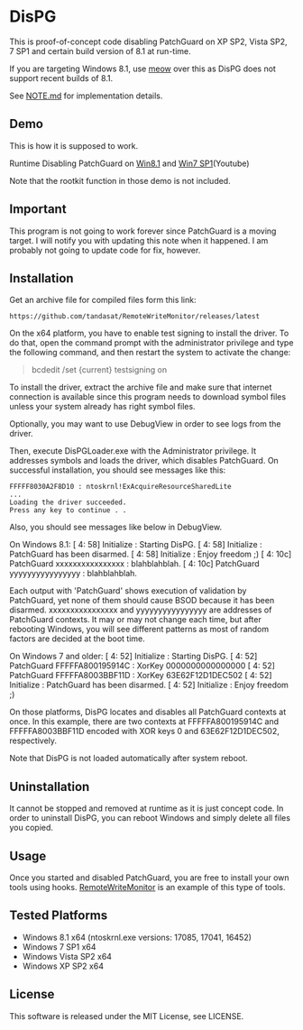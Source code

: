 DisPG
======

This is proof-of-concept code disabling PatchGuard on XP SP2, Vista SP2, 7 SP1 
and certain build version of 8.1 at run-time.

If you are targeting Windows 8.1, use [meow](https://github.com/tandasat/meow)
over this as DisPG does not support recent builds of 8.1.

See [NOTE.md](NOTE.md) for implementation details.


Demo
-----

This is how it is supposed to work. 

Runtime Disabling PatchGuard on [Win8.1](https://www.youtube.com/watch?v=jO0o3XEuDrk)
and [Win7 SP1](https://www.youtube.com/watch?v=WTHXiRTID9g)(Youtube)

Note that the rootkit function in those demo is not included.


Important
----------

This program is not going to work forever since PatchGuard is a moving target. 
I will notify you with updating this note when it happened. I am probably 
not going to update code for fix, however. 


Installation
-------------

Get an archive file for compiled files form this link:

    https://github.com/tandasat/RemoteWriteMonitor/releases/latest

On the x64 platform, you have to enable test signing to install the driver.
To do that, open the command prompt with the administrator privilege and type 
the following command, and then restart the system to activate the change:

   > bcdedit /set {current} testsigning on
   
To install the driver, extract the archive file and make sure that internet 
connection is available since this program needs to download symbol files unless
your system already has right symbol files. 

Optionally, you may want to use DebugView in order to see logs from the driver.

Then, execute DisPGLoader.exe with the Administrator privilege. It addresses
symbols and loads the driver, which disables PatchGuard. On successful
installation, you should see messages like this:

    FFFFF8030A2F8D10 : ntoskrnl!ExAcquireResourceSharedLite
    ...
    Loading the driver succeeded.
    Press any key to continue . .


Also, you should see messages like below in DebugView.

On Windows 8.1:
    [    4:   58] Initialize : Starting DisPG.
    [    4:   58] Initialize : PatchGuard has been disarmed.
    [    4:   58] Initialize : Enjoy freedom ;)
    [    4:  10c] PatchGuard xxxxxxxxxxxxxxxx : blahblahblah.
    [    4:  10c] PatchGuard yyyyyyyyyyyyyyyy : blahblahblah.

Each output with 'PatchGuard' shows execution of validation by PatchGuard, yet
none of them should cause BSOD because it has been disarmed. xxxxxxxxxxxxxxxx
and yyyyyyyyyyyyyyyy are addresses of PatchGuard contexts. It may or may not
change each time, but after rebooting Windows, you will see different patterns
as most of random factors are decided at the boot time.

On Windows 7 and older:
    [    4:   52] Initialize : Starting DisPG.
    [    4:   52] PatchGuard FFFFFA800195914C : XorKey 0000000000000000
    [    4:   52] PatchGuard FFFFFA8003BBF11D : XorKey 63E62F12D1DEC502
    [    4:   52] Initialize : PatchGuard has been disarmed.
    [    4:   52] Initialize : Enjoy freedom ;)

On those platforms, DisPG locates and disables all PatchGuard contexts at once.
In this example, there are two contexts at FFFFFA800195914C and FFFFFA8003BBF11D
encoded with XOR keys 0 and 63E62F12D1DEC502, respectively.

Note that DisPG is not loaded automatically after system reboot.


Uninstallation
---------------
It cannot be stopped and removed at runtime as it is just concept code. In order
to uninstall DisPG, you can reboot Windows and simply delete all files you copied.


Usage
------

Once you started and disabled PatchGuard, you are free to install your own tools
using hooks. [RemoteWriteMonitor](https://github.com/tandasat/RemoteWriteMonitor)
is an example of this type of tools.


Tested Platforms
-----------------
- Windows 8.1 x64 (ntoskrnl.exe versions: 17085, 17041, 16452)
- Windows 7 SP1 x64
- Windows Vista SP2 x64
- Windows XP SP2 x64


License
-----------------
This software is released under the MIT License, see LICENSE.

